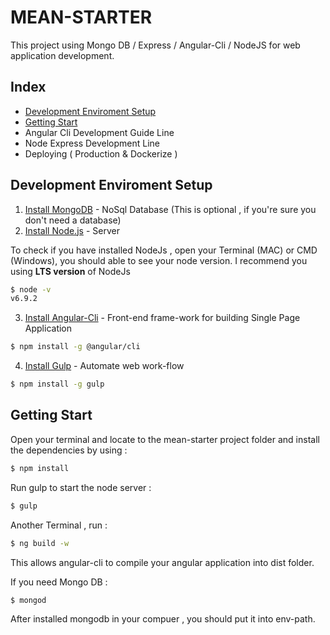 # MEAN-STARTER

This project using Mongo DB / Express / Angular-Cli / NodeJS for web application development. 



## Index 

  * [Development Enviroment Setup](#development-enviroment-setup)
  * [Getting Start](#getting-start)
  * Angular Cli Development Guide Line
  * Node Express Development Line
  * Deploying ( Production & Dockerize )


## Development Enviroment Setup

1. [Install MongoDB](https://www.mongodb.com/) - NoSql Database (This is optional , if you're sure you don't need a database)
2. [Install Node.js](https://nodejs.org) - Server 

To check if you have installed NodeJs , open your Terminal (MAC) or CMD (Windows), you should able to see your node version.
I recommend you using **LTS version** of NodeJs
```sh
$ node -v
v6.9.2
```

3. [Install Angular-Cli](https://github.com/angular/angular-cli) - Front-end frame-work for building Single Page Application

```sh
$ npm install -g @angular/cli
```

4. [Install Gulp](https://gulpjs.com/) - Automate web work-flow 

```sh
$ npm install -g gulp
```

## Getting Start 

Open your terminal and locate to the mean-starter project folder and install the dependencies by using : 
```sh
$ npm install 
```

Run gulp to start the node server : 
```sh
$ gulp
```

Another Terminal , run : 
```sh
$ ng build -w
```
This allows angular-cli to compile your angular application into dist folder. 

If you need Mongo DB : 
```sh
$ mongod
```
After installed mongodb in your compuer , you should put it into env-path. 




